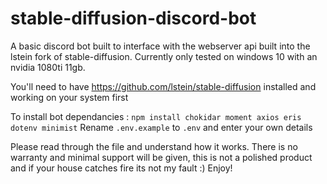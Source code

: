 # stable-diffusion-discord-bot

A basic discord bot built to interface with the webserver api built into the lstein fork of stable-diffusion.
Currently only tested on windows 10 with an nvidia 1080ti 11gb.

You'll need to have https://github.com/lstein/stable-diffusion installed and working on your system first

To install bot dependancies : `npm install chokidar moment axios eris dotenv minimist`
Rename `.env.example` to `.env` and enter your own details

Please read through the file and understand how it works.
There is no warranty and minimal support will be given, this is not a polished product and if your house catches fire its not my fault :)
Enjoy!
